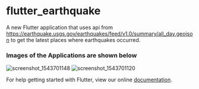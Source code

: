 # flutter_earthquake

A new Flutter application that uses api from https://earthquake.usgs.gov/earthquakes/feed/v1.0/summary/all_day.geojson to get the latest places where earthquakes occurred.

### Images of the Applications are shown below

![screenshot_1543701148](https://user-images.githubusercontent.com/24871915/49469076-dc0afd00-f806-11e8-881e-9b20fc4e01f4.png)
![screenshot_1543701120](https://user-images.githubusercontent.com/24871915/49469077-dc0afd00-f806-11e8-92cb-920c79ef0220.png)


For help getting started with Flutter, view our online
[documentation](https://flutter.io/).
